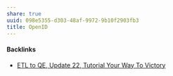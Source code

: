 ```yaml
---
share: true
uuid: 098e5355-d303-48af-9972-9b10f2903fb3
title: OpenID
---
```

#### Backlinks

* [ETL to QE, Update 22, Tutorial Your Way To Victory](/72b60152-c15c-4243-8329-67cd13e78ba6)